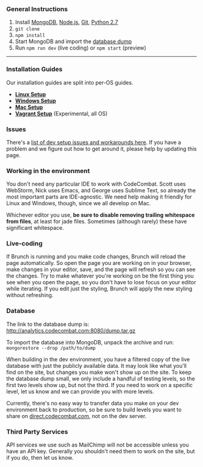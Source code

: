 ### General Instructions

1. Install [MongoDB](https://www.mongodb.org/downloads#production), [Node.js](https://nodejs.org/en/download/), [Git](https://desktop.github.com/), [Python 2.7](https://www.python.org/download/releases/2.7/)
1. `git clone`
1. `npm install`
1. Start MongoDB and import the [database dump](#database)
1. Run `npm run dev` (live coding) or `npm start` (preview)

***

### Installation Guides

Our installation guides are split into per-OS guides.

* **[Linux Setup](https://github.com/codecombat/codecombat/wiki/Dev-Setup:-Linux)**
* **[Windows Setup](https://github.com/codecombat/codecombat/wiki/Dev-Setup:-Windows)**
* **[Mac Setup](https://github.com/codecombat/codecombat/wiki/Dev-Setup:-Mac)**
* **[Vagrant Setup](https://github.com/codecombat/codecombat/wiki/Dev-Setup:-Vagrant)** (Experimental, all OS)

### Issues

There's a [list of dev setup issues and workarounds here](https://github.com/codecombat/codecombat/wiki/Dev-Setup:-Issues). If you have a problem and we figure out how to get around it, please help by updating this page.

### Working in the environment

You don't need any particular IDE to work with CodeCombat. Scott uses WebStorm, Nick uses Emacs, and George uses Sublime Text, so already the most important parts are IDE-agnostic. We need help making it friendly for Linux and Windows, though, since we all develop on Mac.

Whichever editor you use, **be sure to disable removing trailing whitespace from files**, at least for jade files. Sometimes (although rarely) these have significant whitespace.

### Live-coding

If Brunch is running and you make code changes, Brunch will reload the page automatically. So open the page you are working on in your browser, make changes in your editor, save, and the page will refresh so you can see the changes. Try to make whatever you're working on be the first thing you see when you open the page, so you don't have to lose focus on your editor while iterating. If you edit just the styling, Brunch will apply the new styling without refreshing.

### Database

The link to the database dump is: http://analytics.codecombat.com:8080/dump.tar.gz

To import the database into MongoDB, unpack the archive and run: `mongorestore --drop /path/to/dump`

When building in the dev environment, you have a filtered copy of the live database with just the publicly available data. It may look like what you'll find on the site, but changes you make won't show up on the site. To keep the database dump small, we only include a handful of testing levels, so the first two levels show up, but not the third. If you need to work on a specific level, let us know and we can provide you with more levels.

Currently, there's no easy way to transfer data you make on your dev environment back to production, so be sure to build levels you want to share on [direct.codecombat.com](http://direct.codecombat.com/editor/level), not on the dev server.

### Third Party Services

API services we use such as MailChimp will not be accessible unless you have an API key. Generally you shouldn't need them to work on the site, but if you do, then let us know.